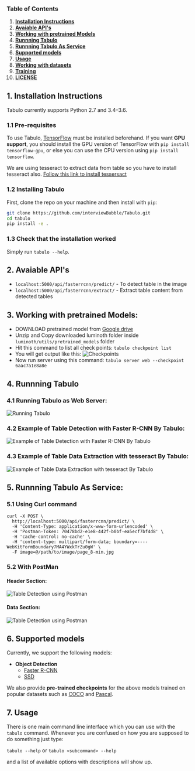 

### Table of Contents
1. **[Installation Instructions](#1-installation-instructions)**<br>
2. **[Avaiable API's](#2-avaiable-apis)**<br>
3. **[Working with pretrained Models](#3-working-with-pretrained-models)**<br>
4. **[Runnning Tabulo](#4-runnning-tabulo)**<br>
5. **[Runnning Tabulo As Service](#5-runnning-tabulo-as-service)**<br>
6. **[Supported models ](#6-supported-models)**<br>
7. **[Usage](#7-usage)**<br>
8. **[Working with datasets](#8-working-with-datasets)**<br>
9. **[Training](#9-training)**<br>
10. **[LICENSE](#10-license)**<br>
## 1. Installation Instructions
Tabulo currently supports Python 2.7 and 3.4–3.6. 

### 1.1 Pre-requisites

To use Tabulo, [TensorFlow](https://www.tensorflow.org/install/) must be installed beforehand. If you want **GPU support**, you should install the GPU version of TensorFlow with `pip install tensorflow-gpu`, or else you can use the CPU version using `pip install tensorflow`.

We are using tesseract to extract data from table so you have to install tesseract also. [Follow this link to install tessersact](https://interviewbubble.com/install-tesseract-on-mac-linux-windows-centos/)

### 1.2 Installing Tabulo

First, clone the repo on your machine and then install with `pip`:

```bash
git clone https://github.com/interviewBubble/Tabulo.git
cd tabulo
pip install -e .
```


### 1.3 Check that the installation worked

Simply run `tabulo --help`.

## 2. Avaiable API's
* `localhost:5000/api/fasterrcnn/predict/`   - To detect table in the image
* `localhost:5000/api/fasterrcnn/extract/`   - Extract table content from detected tables

## 3. Working with pretrained Models:
* DOWNLOAD pretrained model from [Google drive](https://drive.google.com/drive/folders/1aUh9RfGn2XGgG2EtpKFh7P6PmcC3Q48z?usp=sharing)
* Unzip and Copy downloaded luminoth folder inside ```luminoth/utils/pretrained_models``` folder
* Hit this command to list all check points: ```tabulo checkpoint list```
* You will get output like this:
![Checkpoints](https://github.com/interviewBubble/Tabulo/raw/master/docs/images/Checkpoints.png)
* Now run server using this command: ```tabulo server web --checkpoint 6aac7a1e8a8e```

## 4. Runnning Tabulo

### 4.1 Running Tabulo as Web Server:
![Running Tabulo](https://github.com/interviewBubble/Tabulo/blob/master/docs/images/tabulo_server.png)

### 4.2 Example of Table Detection with Faster R-CNN By Tabulo:
![Example of Table Detection with Faster R-CNN By Tabulo](https://github.com/interviewBubble/Tabulo/blob/master/docs/images/table_detect.png)

### 4.3 Example of Table Data Extraction with tesseract By Tabulo:
![Example of Table Data Extraction with tesseract By Tabulo](https://github.com/interviewBubble/Tabulo/blob/master/docs/images/table_data_extract.png)

## 5. Runnning Tabulo As Service:

### 5.1 Using Curl command
```Curl command to detect tabel
curl -X POST \
  http://localhost:5000/api/fasterrcnn/predict/ \
  -H 'Content-Type: application/x-www-form-urlencoded' \
  -H 'Postman-Token: 70478bd2-e1e8-442f-b0bf-ea5ecf7bf4d8' \
  -H 'cache-control: no-cache' \
  -H 'content-type: multipart/form-data; boundary=----WebKitFormBoundary7MA4YWxkTrZu0gW' \
  -F image=@/path/to/image/page_8-min.jpg
``` 
### 5.2 With PostMan
#### Header Section:
![Table Detection using Postman](https://github.com/interviewBubble/Tabulo/blob/master/docs/images/tabulo_resquest_header.png)

#### Data Section:
![Table Detection using Postman](https://github.com/interviewBubble/Tabulo/raw/master/docs/images/table_detect_API.png)

## 6. Supported models

Currently, we support the following models:

* **Object Detection**
  * [Faster R-CNN](https://arxiv.org/abs/1506.01497)
  * [SSD](https://arxiv.org/abs/1512.02325)

We also provide **pre-trained checkpoints** for the above models trained on popular datasets such as [COCO](http://cocodataset.org/) and [Pascal](http://host.robots.ox.ac.uk/pascal/VOC/).

## 7. Usage

There is one main command line interface which you can use with the `tabulo` command. Whenever you are confused on how you are supposed to do something just type:

`tabulo --help` or `tabulo <subcommand> --help`

and a list of available options with descriptions will show up.

